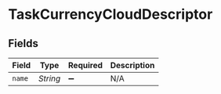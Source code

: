 # TaskCurrencyCloudDescriptor


## Fields

| Field              | Type               | Required           | Description        |
| ------------------ | ------------------ | ------------------ | ------------------ |
| `name`             | *String*           | :heavy_minus_sign: | N/A                |